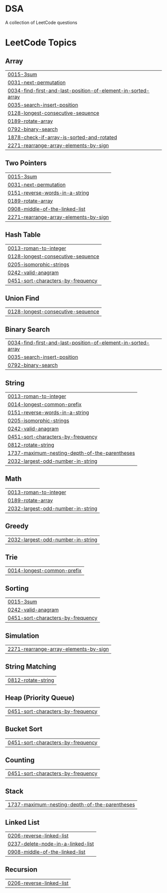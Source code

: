 # DSA
A collection of LeetCode questions 

<!---LeetCode Topics Start-->
# LeetCode Topics
## Array
|  |
| ------- |
| [0015-3sum](https://github.com/shubhra27ss/DSA/tree/master/0015-3sum) |
| [0031-next-permutation](https://github.com/shubhra27ss/DSA/tree/master/0031-next-permutation) |
| [0034-find-first-and-last-position-of-element-in-sorted-array](https://github.com/shubhra27ss/DSA/tree/master/0034-find-first-and-last-position-of-element-in-sorted-array) |
| [0035-search-insert-position](https://github.com/shubhra27ss/DSA/tree/master/0035-search-insert-position) |
| [0128-longest-consecutive-sequence](https://github.com/shubhra27ss/DSA/tree/master/0128-longest-consecutive-sequence) |
| [0189-rotate-array](https://github.com/shubhra27ss/DSA/tree/master/0189-rotate-array) |
| [0792-binary-search](https://github.com/shubhra27ss/DSA/tree/master/0792-binary-search) |
| [1878-check-if-array-is-sorted-and-rotated](https://github.com/shubhra27ss/DSA/tree/master/1878-check-if-array-is-sorted-and-rotated) |
| [2271-rearrange-array-elements-by-sign](https://github.com/shubhra27ss/DSA/tree/master/2271-rearrange-array-elements-by-sign) |
## Two Pointers
|  |
| ------- |
| [0015-3sum](https://github.com/shubhra27ss/DSA/tree/master/0015-3sum) |
| [0031-next-permutation](https://github.com/shubhra27ss/DSA/tree/master/0031-next-permutation) |
| [0151-reverse-words-in-a-string](https://github.com/shubhra27ss/DSA/tree/master/0151-reverse-words-in-a-string) |
| [0189-rotate-array](https://github.com/shubhra27ss/DSA/tree/master/0189-rotate-array) |
| [0908-middle-of-the-linked-list](https://github.com/shubhra27ss/DSA/tree/master/0908-middle-of-the-linked-list) |
| [2271-rearrange-array-elements-by-sign](https://github.com/shubhra27ss/DSA/tree/master/2271-rearrange-array-elements-by-sign) |
## Hash Table
|  |
| ------- |
| [0013-roman-to-integer](https://github.com/shubhra27ss/DSA/tree/master/0013-roman-to-integer) |
| [0128-longest-consecutive-sequence](https://github.com/shubhra27ss/DSA/tree/master/0128-longest-consecutive-sequence) |
| [0205-isomorphic-strings](https://github.com/shubhra27ss/DSA/tree/master/0205-isomorphic-strings) |
| [0242-valid-anagram](https://github.com/shubhra27ss/DSA/tree/master/0242-valid-anagram) |
| [0451-sort-characters-by-frequency](https://github.com/shubhra27ss/DSA/tree/master/0451-sort-characters-by-frequency) |
## Union Find
|  |
| ------- |
| [0128-longest-consecutive-sequence](https://github.com/shubhra27ss/DSA/tree/master/0128-longest-consecutive-sequence) |
## Binary Search
|  |
| ------- |
| [0034-find-first-and-last-position-of-element-in-sorted-array](https://github.com/shubhra27ss/DSA/tree/master/0034-find-first-and-last-position-of-element-in-sorted-array) |
| [0035-search-insert-position](https://github.com/shubhra27ss/DSA/tree/master/0035-search-insert-position) |
| [0792-binary-search](https://github.com/shubhra27ss/DSA/tree/master/0792-binary-search) |
## String
|  |
| ------- |
| [0013-roman-to-integer](https://github.com/shubhra27ss/DSA/tree/master/0013-roman-to-integer) |
| [0014-longest-common-prefix](https://github.com/shubhra27ss/DSA/tree/master/0014-longest-common-prefix) |
| [0151-reverse-words-in-a-string](https://github.com/shubhra27ss/DSA/tree/master/0151-reverse-words-in-a-string) |
| [0205-isomorphic-strings](https://github.com/shubhra27ss/DSA/tree/master/0205-isomorphic-strings) |
| [0242-valid-anagram](https://github.com/shubhra27ss/DSA/tree/master/0242-valid-anagram) |
| [0451-sort-characters-by-frequency](https://github.com/shubhra27ss/DSA/tree/master/0451-sort-characters-by-frequency) |
| [0812-rotate-string](https://github.com/shubhra27ss/DSA/tree/master/0812-rotate-string) |
| [1737-maximum-nesting-depth-of-the-parentheses](https://github.com/shubhra27ss/DSA/tree/master/1737-maximum-nesting-depth-of-the-parentheses) |
| [2032-largest-odd-number-in-string](https://github.com/shubhra27ss/DSA/tree/master/2032-largest-odd-number-in-string) |
## Math
|  |
| ------- |
| [0013-roman-to-integer](https://github.com/shubhra27ss/DSA/tree/master/0013-roman-to-integer) |
| [0189-rotate-array](https://github.com/shubhra27ss/DSA/tree/master/0189-rotate-array) |
| [2032-largest-odd-number-in-string](https://github.com/shubhra27ss/DSA/tree/master/2032-largest-odd-number-in-string) |
## Greedy
|  |
| ------- |
| [2032-largest-odd-number-in-string](https://github.com/shubhra27ss/DSA/tree/master/2032-largest-odd-number-in-string) |
## Trie
|  |
| ------- |
| [0014-longest-common-prefix](https://github.com/shubhra27ss/DSA/tree/master/0014-longest-common-prefix) |
## Sorting
|  |
| ------- |
| [0015-3sum](https://github.com/shubhra27ss/DSA/tree/master/0015-3sum) |
| [0242-valid-anagram](https://github.com/shubhra27ss/DSA/tree/master/0242-valid-anagram) |
| [0451-sort-characters-by-frequency](https://github.com/shubhra27ss/DSA/tree/master/0451-sort-characters-by-frequency) |
## Simulation
|  |
| ------- |
| [2271-rearrange-array-elements-by-sign](https://github.com/shubhra27ss/DSA/tree/master/2271-rearrange-array-elements-by-sign) |
## String Matching
|  |
| ------- |
| [0812-rotate-string](https://github.com/shubhra27ss/DSA/tree/master/0812-rotate-string) |
## Heap (Priority Queue)
|  |
| ------- |
| [0451-sort-characters-by-frequency](https://github.com/shubhra27ss/DSA/tree/master/0451-sort-characters-by-frequency) |
## Bucket Sort
|  |
| ------- |
| [0451-sort-characters-by-frequency](https://github.com/shubhra27ss/DSA/tree/master/0451-sort-characters-by-frequency) |
## Counting
|  |
| ------- |
| [0451-sort-characters-by-frequency](https://github.com/shubhra27ss/DSA/tree/master/0451-sort-characters-by-frequency) |
## Stack
|  |
| ------- |
| [1737-maximum-nesting-depth-of-the-parentheses](https://github.com/shubhra27ss/DSA/tree/master/1737-maximum-nesting-depth-of-the-parentheses) |
## Linked List
|  |
| ------- |
| [0206-reverse-linked-list](https://github.com/shubhra27ss/DSA/tree/master/0206-reverse-linked-list) |
| [0237-delete-node-in-a-linked-list](https://github.com/shubhra27ss/DSA/tree/master/0237-delete-node-in-a-linked-list) |
| [0908-middle-of-the-linked-list](https://github.com/shubhra27ss/DSA/tree/master/0908-middle-of-the-linked-list) |
## Recursion
|  |
| ------- |
| [0206-reverse-linked-list](https://github.com/shubhra27ss/DSA/tree/master/0206-reverse-linked-list) |
<!---LeetCode Topics End-->
